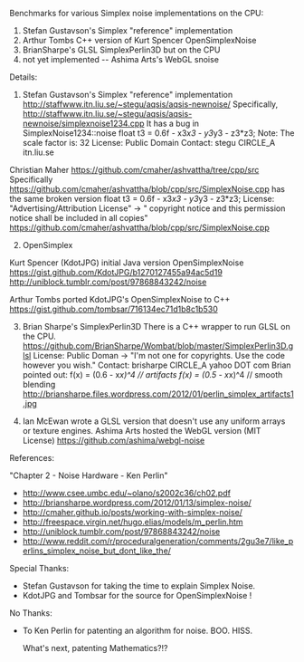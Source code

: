 Benchmarks for various Simplex noise implementations on the CPU:

1. Stefan Gustavson's Simplex "reference" implementation
2. Arthur Tombs C++ version of Kurt Spencer OpenSimplexNoise
3. BrianSharpe's GLSL SimplexPerlin3D but on the CPU
4. not yet implemented -- Ashima Arts's WebGL snoise


Details:

1) Stefan Gustavson's Simplex "reference" implementation
      http://staffwww.itn.liu.se/~stegu/aqsis/aqsis-newnoise/
  Specifically,
      http://staffwww.itn.liu.se/~stegu/aqsis/aqsis-newnoise/simplexnoise1234.cpp
  It has a bug in SimplexNoise1234::noise
      float t3 = 0.6f - x3*x3 - y3*y3 - z3*z3;
      Note: The scale factor is: 32
  License: Public Domain
  Contact: stegu CIRCLE_A itn.liu.se

  Christian Maher
      https://github.com/cmaher/ashvattha/tree/cpp/src
  Specifically
      https://github.com/cmaher/ashvattha/blob/cpp/src/SimplexNoise.cpp
  has the same broken version
      float t3 = 0.6f - x3*x3 - y3*y3 - z3*z3;
  License: "Advertising/Attribution License" -> " copyright notice and this permission notice shall be included in all copies"
      https://github.com/cmaher/ashvattha/blob/cpp/src/SimplexNoise.cpp

2) OpenSimplex

  Kurt Spencer (KdotJPG) initial Java version OpenSimplexNoise
  https://gist.github.com/KdotJPG/b1270127455a94ac5d19
  http://uniblock.tumblr.com/post/97868843242/noise

  Arthur Tombs ported KdotJPG's OpenSimplexNoise to C++
  https://gist.github.com/tombsar/716134ec71d1b8c1b530

3) Brian Sharpe's SimplexPerlin3D
  There is a C++ wrapper to run GLSL on the CPU.
     https://github.com/BrianSharpe/Wombat/blob/master/SimplexPerlin3D.glsl
  License: Public Doman -> "I'm not one for copyrights. Use the code however you wish."
  Contact: brisharpe CIRCLE_A yahoo DOT com
  Brian pointed out:
     f(x) = (0.6 - x*x)^4 // artifacts
     f(x) = (0.5 - x*x)^4 // smooth blending
  http://briansharpe.files.wordpress.com/2012/01/perlin_simplex_artifacts1.jpg

4) Ian McEwan wrote a GLSL version that doesn't use any uniform arrays or texture engines.
  Ashima Arts hosted the WebGL version (MIT License)
  https://github.com/ashima/webgl-noise


References:

"Chapter 2 - Noise Hardware - Ken Perlin"
- http://www.csee.umbc.edu/~olano/s2002c36/ch02.pdf
- http://briansharpe.wordpress.com/2012/01/13/simplex-noise/
- http://cmaher.github.io/posts/working-with-simplex-noise/
- http://freespace.virgin.net/hugo.elias/models/m_perlin.htm
- http://uniblock.tumblr.com/post/97868843242/noise
- http://www.reddit.com/r/proceduralgeneration/comments/2gu3e7/like_perlins_simplex_noise_but_dont_like_the/

Special Thanks:

- Stefan Gustavson for taking the time to explain Simplex Noise.
- KdotJPG and Tombsar for the source for OpenSimplexNoise !


No Thanks:

-  To Ken Perlin for patenting an algorithm for noise. BOO. HISS.

   What's next, patenting Mathematics?!?

